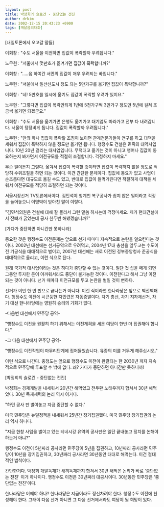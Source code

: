 ```yaml
---
layout: post
title: 박정희의 슬로건 - 중단없는 전진
author: drkim
date: 2002-12-15 20:43:23 +0900
tags: [깨달음의대화]
---
```

[내일토론에서 오고갈 말들]
  
이회창 : "수도 서울을 이전하면 집값이 폭락할까 우려됩니다."
  
노무현 : "서울에서 몇만호가 옮겨가면 집값이 폭락합니까?"
  
이회창 : ".....음 하여간 서민의 집값이 매우 우려되는 바입니다."
  
노무현 : "서울에서 일산신도시 정도 되는 5만가구를 옮기면 집값이 폭락합니까?"
  
이회창 : "네! 5만호를 일시에 옮겨도 집값이 폭락할 우려가 있지요."
  
노무현 : "그렇다면 집값이 폭락안되게 1년에 5천가구씩 3만가구 정도만 5년에 걸쳐 조금씩 옮기면 되겠군요."
  
이회창 : "수도 서울을 옮겨가면 은행도 옮겨가고 대기업도 따라가고 전부 다 내려갑니다. 서울이 텅텅비게 됩니다. 집값이 폭락할까 우려됩니다."
  
노무현 : "만의 하나 집값이 폭락할 조짐이 보이면 관계전문가들이 연구를 하고 대책을 세워서 집값이 폭락하지 않을 정도만 옮기면 됩니다. 행정수도 건설은 민족의 대역사입니다. 10년 20년 걸리는 대사업입니다. 무턱대고 옮기는 것이 아니고 행여나 집값이 동요하는지 봐가면서 이전규모를 적절히 조절합니다. 걱정하지 마세요."
  

  
무슨 일이든지 그렇다. 옮겨서 집값이 폭락할 것이라면 집값이 폭락하지 않을 정도로 적당히 수위조절을 하면 되는 것이다. 이건 간단한 문제이다. 집값에 동요가 없고 사업이 순조롭다면 대규모로 옮길 수도 있고, 반대로 집값이 들먹거린다면 적절하게 대책을 세워서 이전규모를 적당히 조절하면 되는 것이다.
  

  
서울시장선거 TV토론에서이다. 김민석이 청계천 복구공사가 쉽지 않은 일이라고 걱정을 늘어놓으니 이명박이 받아친 말이 이렇다.
  

  
"김민석의원은 건설에 대해 잘 몰라서 그런 말씀 하시는데 걱정마세요. 제가 현대건설에서 잔뼈가 굵었는데 공사 한두번 해봤겠습니까?"
  

  

  
[가다가 중단하면 아니간만 못하니라]
  
중요한 것은 행정수도 이전문제는 앞으로 선거 때마다 지속적으로 논란을 일으킨다는 것이다. 2002년 대선에는 선거공약으로 우려먹고, 2004년 17대 총선을 앞두고는 수도이전 기공식을 대대적으로 벌이고, 2007년 대선에는 새로 이전된 정부중앙청사 준공식을 대대적으로 올리고, 이런 식으로 된다.
  

  
원래 국가적 대사업이라는 것은 하다가 중단할 수 없는 것이다. 일단 첫 삽을 떼게 되면 그동안 투자한 돈이 아까워서라도 중단이 불가능한 것이다. 이전한다고 해서 그냥 이전되는 것이 아니다. 선거 때마다 이전규모를 두고 논란을 벌일 것이 뻔하다.
  

  
선거가 이번 한 번 만으로 끝나는거 아니다. 이런 식이라면 한나라당은 앞으로 백전백패다. 행정수도 이전에 시큰둥한 자민련은 자동증발이다. 차기 총선, 차기 지자체선거, 차기 대선 한나라당에는 영원히 승리의 기회가 없다.
  

  
-다음번 대선에서 민주당 공약-
  
"행정수도 이전을 원활히 하기 위해서는 이전계획을 세운 여당이 한번 더 집권해야 합니다."
  

  
-그 다음 대선에서 민주당 공약-
  
"행정수도 이전작업이 마무리단계에 접어들었습니다. 유종의 미를 거두게 해주십시오."
  

  
이런 식으로 나간다. 충청도는 앞으로 행정수도 이전이 완결되는 한 2030년 까지 지속적으로 민주당에 투표할 수 밖에 없다. 왜? 가다가 중단하면 아니간만 못하니까!
  

  

  
[박정희의 슬로건 - 중단없는 전진]
  
박정희는 경제개발을 내세워서 20년간 해먹었고 전두환 노태우까지 합쳐서 30년 해먹었다. 30년 독재세력의 논리 역시 이거다.
  

  
"하던 공사 판 벌여놓고 지금 중단할 수 없다."
  

  
미국 민주당은 뉴딜정책을 내세워서 25년간 장기집권했다. 미국 민주당 장기집권의 논리 역시 하나다.
  

  
"지금 한창 사업을 벌이고 있는 테네시강 유역의 공사판은 일단 끝내놓고 정치를 논해야 하는거 아냐?"
  

  
행정수도 이전이 5년짜리 공사라면 민주당이 5년을 집권하고, 10년짜리 공사라면 민주당이 10년을 장기집권하고, 30년짜리 공사라면 30년동안 대대로 해먹는다. 이건 절대적인 법칙이다.
  

  
간단한거다. 박정희 개발독재가 새끼독재까지 합쳐서 30년 해먹은 논리가 바로 '중단없는 전진' 이거 하나이다. 행정수도 이전은 30년짜리 대공사이다. 30년동안 민주당은 '중단없는 전진'이다.
  

  
한나라당은 어째야 하나? 한나라당은 지금이라도 정신차려야 한다. 행정수도 이전에 찬성해야 한다. 그래야 다음 선거 아니면 그 다음 선거에서라도 여당이 될 희망이 있다.